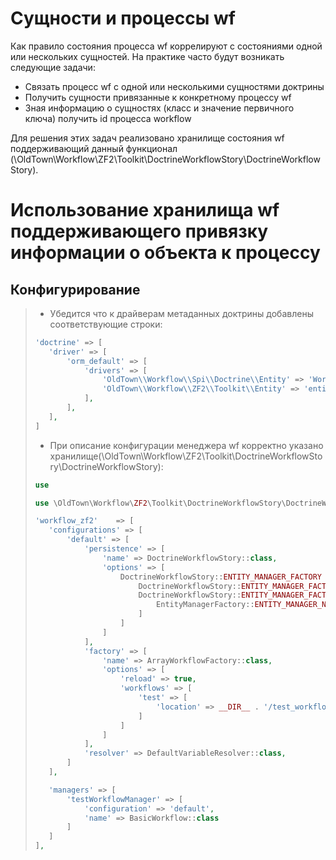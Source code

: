 # Сущности и процессы wf

Как правило состояния процесса wf коррелируют с состояниями одной или нескольких сущностей. На практике часто будут 
возникать следующие задачи:

* Связать процесс wf с одной или несколькими сущностями доктрины
* Получить сущности привязанные к конкретному процессу wf
* Зная информацию о сущностях (класс и значение первичного ключа) получить id процесса workflow

Для решения этих задач реализовано хранилище состояния wf поддерживающий данный функционал (\OldTown\Workflow\ZF2\Toolkit\DoctrineWorkflowStory\DoctrineWorkflowStory).

# Использование хранилища wf поддерживающего привязку информации о объекта к процессу

## Конфигурирование

>* Убедится что к драйверам метаданных доктрины добавлены соответствующие строки:
>```php
>'doctrine' => [
>    'driver' => [
>        'orm_default' => [
>            'drivers' => [
>                'OldTown\\Workflow\\Spi\\Doctrine\\Entity' => 'WorkflowDoctrineEntity',
>                'OldTown\\Workflow\\ZF2\\Toolkit\\Entity' => 'entityToolkit'
>            ],
>        ],
>    ],
>]
>```
>
>* При описание конфигурации менеджера wf корректно указано хранилище(\OldTown\Workflow\ZF2\Toolkit\DoctrineWorkflowStory\DoctrineWorkflowStory):
>```php
>use 
>
>use \OldTown\Workflow\ZF2\Toolkit\DoctrineWorkflowStory\DoctrineWorkflowStory
>
>'workflow_zf2'    => [
>    'configurations' => [
>        'default' => [
>            'persistence' => [
>                'name' => DoctrineWorkflowStory::class,
>                'options' => [
>                    DoctrineWorkflowStory::ENTITY_MANAGER_FACTORY => [
>                        DoctrineWorkflowStory::ENTITY_MANAGER_FACTORY_NAME => EntityManagerFactory::class,
>                        DoctrineWorkflowStory::ENTITY_MANAGER_FACTORY_OPTIONS => [
>                            EntityManagerFactory::ENTITY_MANAGER_NAME => 'doctrine.entitymanager.test'
>                        ]
>                    ]
>                ]
>            ],
>            'factory' => [
>                'name' => ArrayWorkflowFactory::class,
>                'options' => [
>                    'reload' => true,
>                    'workflows' => [
>                        'test' => [
>                            'location' => __DIR__ . '/test_workflow.xml'
>                        ]
>                    ]
>                ]
>            ],
>            'resolver' => DefaultVariableResolver::class,
>        ]
>    ],
>
>    'managers' => [
>        'testWorkflowManager' => [
>            'configuration' => 'default',
>            'name' => BasicWorkflow::class
>        ]
>    ]
>],
>
```


